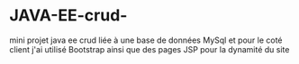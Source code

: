 # JAVA-EE-crud-
mini projet java ee crud liée à une base de données MySql et pour le coté client j'ai utilisé Bootstrap ainsi que des pages JSP pour la dynamité du site 
